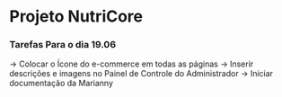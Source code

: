 # Projeto NutriCore

### Tarefas Para o dia 19.06

-> Colocar o Ícone do e-commerce em todas as páginas
-> Inserir descrições e imagens no Painel de Controle do Administrador
-> Iniciar documentação da Marianny
